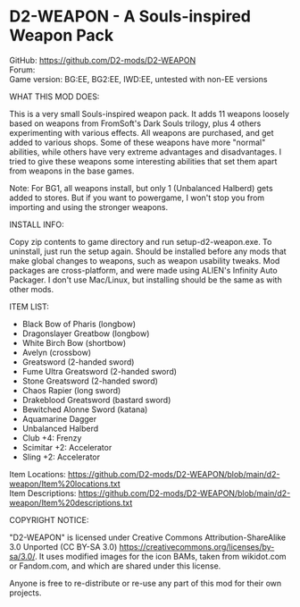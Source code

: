 # D2-WEAPON - A Souls-inspired Weapon Pack
GitHub: https://github.com/D2-mods/D2-WEAPON  
Forum:  
Game version: BG:EE, BG2:EE, IWD:EE, untested with non-EE versions


WHAT THIS MOD DOES:

This is a very small Souls-inspired weapon pack. It adds 11 weapons loosely based on weapons from FromSoft's Dark Souls trilogy, plus 4 others experimenting with various effects. All weapons are purchased, and get added to various shops. Some of these weapons have more "normal" abilities, while others have very extreme advantages and disadvantages. I tried to give these weapons some interesting abilities that set them apart from weapons in the base games.

Note: For BG1, all weapons install, but only 1 (Unbalanced Halberd) gets added to stores. But if you want to powergame, I won't stop you from importing and using the stronger weapons.


INSTALL INFO:

Copy zip contents to game directory and run setup-d2-weapon.exe. To uninstall, just run the setup again. Should be installed before any mods that make global changes to weapons, such as weapon usability tweaks. Mod packages are cross-platform, and were made using ALIEN's Infinity Auto Packager. I don't use Mac/Linux, but installing should be the same as with other mods.


ITEM LIST:

- Black Bow of Pharis (longbow)
- Dragonslayer Greatbow (longbow)
- White Birch Bow (shortbow)
- Avelyn (crossbow)
- Greatsword (2-handed sword)
- Fume Ultra Greatsword (2-handed sword)
- Stone Greatsword (2-handed sword)
- Chaos Rapier (long sword)
- Drakeblood Greatsword (bastard sword)
- Bewitched Alonne Sword (katana)
- Aquamarine Dagger
- Unbalanced Halberd
- Club +4: Frenzy
- Scimitar +2: Accelerator
- Sling +2: Accelerator

Item Locations: https://github.com/D2-mods/D2-WEAPON/blob/main/d2-weapon/Item%20locations.txt  
Item Descriptions: https://github.com/D2-mods/D2-WEAPON/blob/main/d2-weapon/Item%20descriptions.txt


COPYRIGHT NOTICE:

"D2-WEAPON" is licensed under Creative Commons Attribution-ShareAlike 3.0 Unported (CC BY-SA 3.0) <https://creativecommons.org/licenses/by-sa/3.0/>. It uses modified images for the icon BAMs, taken from wikidot.com or Fandom.com, and which are shared under this license.

Anyone is free to re-distribute or re-use any part of this mod for their own projects.